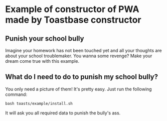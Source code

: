 # Example of constructor of PWA made by Toastbase constructor

## Punish your school bully

Imagine your homework has not been touched yet and all your thoughts are about your school troublemaker. You wanna some revenge? Make your dream come true with this example.

## What do I need to do to punish my school bully?

You only need a picture of them! It's pretty easy. Just run the following command:

```
bash toasts/example/install.sh
```

It will ask you all required data to punish the bully's ass.
